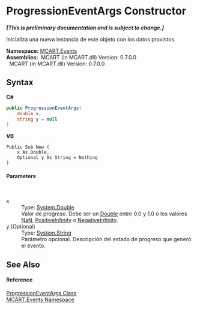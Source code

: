 # ProgressionEventArgs Constructor 
 _**\[This is preliminary documentation and is subject to change.\]**_

Inicializa una nueva instancia de este objeto con los datos provistos.

**Namespace:**&nbsp;<a href="e063e014-3886-09dc-6bff-1da9132b73cc">MCART.Events</a><br />**Assemblies:**&nbsp;&nbsp;MCART (in MCART.dll) Version: 0.7.0.0<br />&nbsp;&nbsp;MCART (in MCART.dll) Version: 0.7.0.0<br />

## Syntax

**C#**<br />
``` C#
public ProgressionEventArgs(
	double x,
	string y = null
)
```

**VB**<br />
``` VB
Public Sub New ( 
	x As Double,
	Optional y As String = Nothing
)
```


#### Parameters
&nbsp;<dl><dt>x</dt><dd>Type: <a href="http://msdn2.microsoft.com/es-es/library/643eft0t" target="_blank">System.Double</a><br />Valor de progreso. Debe ser un <a href="http://msdn2.microsoft.com/es-es/library/643eft0t" target="_blank">Double</a> entre 0.0 y 1.0 o los valores <a href="http://msdn2.microsoft.com/es-es/library/c8481tka" target="_blank">NaN</a>, <a href="http://msdn2.microsoft.com/es-es/library/7c4k7y8t" target="_blank">PositiveInfinity</a> o <a href="http://msdn2.microsoft.com/es-es/library/3x7fs67h" target="_blank">NegativeInfinity</a>.</dd><dt>y (Optional)</dt><dd>Type: <a href="http://msdn2.microsoft.com/es-es/library/s1wwdcbf" target="_blank">System.String</a><br />Parámetro opcional. Descripción del estado de progreso que generó el evento.</dd></dl>

## See Also


#### Reference
<a href="f88d826c-8b86-1080-ec37-32e65d2bb177">ProgressionEventArgs Class</a><br /><a href="e063e014-3886-09dc-6bff-1da9132b73cc">MCART.Events Namespace</a><br />